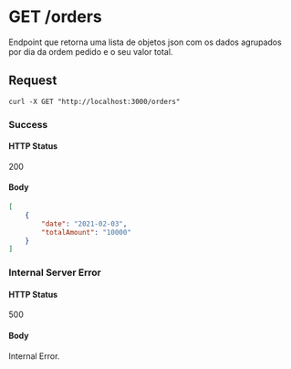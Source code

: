 # GET /orders

Endpoint que retorna uma lista de objetos json com os dados agrupados por dia da ordem pedido e o seu valor total.

## Request

`curl -X GET "http://localhost:3000/orders"`

### Success

#### HTTP Status

200

#### Body

```json
[
    {
        "date": "2021-02-03",
        "totalAmount": "10000"
    }
]
```

### Internal Server Error

#### HTTP Status

500

#### Body

Internal Error.